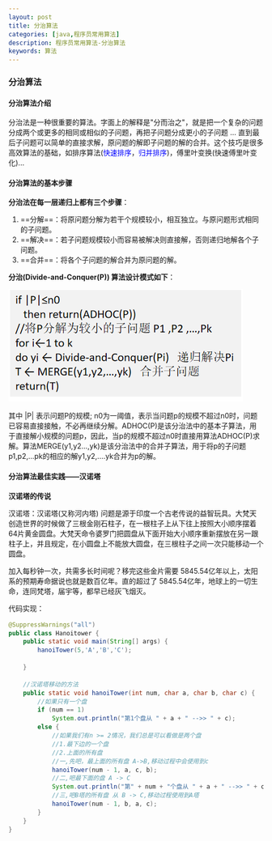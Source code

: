 ```yaml
---
layout: post
title: 分治算法
categories: [java,程序员常用算法]
description: 程序员常用算法-分治算法
keywords: 算法
---
```


### 分治算法

#### 分治算法介绍

分治法是一种很重要的算法。字面上的解释是"分而治之"，就是把一个复杂的问题分成两个或更多的相同或相似的子问题，再把子问题分成更小的子问题 ... 直到最后子问题可以简单的直接求解，原问题的解即子问题的解的合并。这个技巧是很多高效算法的基础，如排序算法(<font style="color:blue">快速排序</font>，<font style="color:blue">归并排序</font>)，傅里叶变换(快速傅里叶变化)...

#### 分治算法的基本步骤

**分治法在每一层递归上都有三个步骤**：

1. ==分解==：将原问题分解为若干个规模较小，相互独立。与原问题形式相同的子问题。
2. ==解决==：若子问题规模较小而容易被解决则直接解，否则递归地解各个子问题。
3. ==合并==：将各个子问题的解合并为原问题的解。

**分治(Divide-and-Conquer(P)) 算法设计模式如下**：

![image-20230714155912742](https://raw.githubusercontent.com/PigPigLetsGo/imeages/master/202307141559273.png)

其中 |P| 表示问题P的规模; n0为一阈值，表示当问题p的规模不超过n0时，问题已容易直接接触，不必再继续分解。ADHOC(P)是该分治法中的基本子算法，用于直接解小规模的问题p，因此，当p的规模不超过n0时直接用算法ADHOC(P)求解。算法MERGE(y1,y2...,yk)是该分治法中的合并子算法，用于将p的子问题p1,p2,...pk的相应的解y1,y2,....yk合并为p的解。

#### 分治算法最佳实践——汉诺塔

**汉诺塔的传说** 

汉诺塔：汉诺塔(又称河内塔) 问题是源于印度一个古老传说的益智玩具。大梵天创造世界的时候做了三根金刚石柱子，在一根柱子上从下往上按照大小顺序摆着64片黄金圆盘。大梵天命令婆罗门把圆盘从下面开始大小顺序重新摆放在另一跟柱子上，并且规定，在小圆盘上不能放大圆盘，在三根柱子之间一次只能移动一个圆盘。

加入每秒钟一次，共需多长时间呢？移完这些金片需要 5845.54亿年以上，太阳系的预期寿命据说也就是数百亿年。直的超过了 5845.54亿年，地球上的一切生命，连同梵塔，届宇等，都早已经灰飞烟灭。

代码实现：

```java
@SuppressWarnings("all")
public class Hanoitower {
    public static void main(String[] args) {
        hanoiTower(5,'A','B','C');

    }

    //汉诺塔移动的方法
    public static void hanoiTower(int num, char a, char b, char c) {
        //如果只有一个盘
        if (num == 1)
            System.out.println("第1个盘从 " + a + " -->> " + c);
        else {
            //如果我们有n >= 2情况，我们总是可以看做是两个盘
            //1.最下边的一个盘
            //2.上面的所有盘
            //一,先吧，最上面的所有盘 A->B,移动过程中会使用到c
            hanoiTower(num - 1, a, c, b);
            //二,吧最下面的盘 A -> C
            System.out.println("第" + num + "个盘从 " + a + " -->> " + c);
            //三,吧B塔的所有盘 从 B -> C,移动过程使用到A塔
            hanoiTower(num - 1, b, a, c);
        }
    }
}
```
